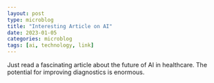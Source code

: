 ```yaml
---
layout: post
type: microblog
title: "Interesting Article on AI"
date: 2023-01-05
categories: microblog
tags: [ai, technology, link]
---
```


Just read a fascinating article about the future of AI in healthcare. The potential for improving diagnostics is enormous.
